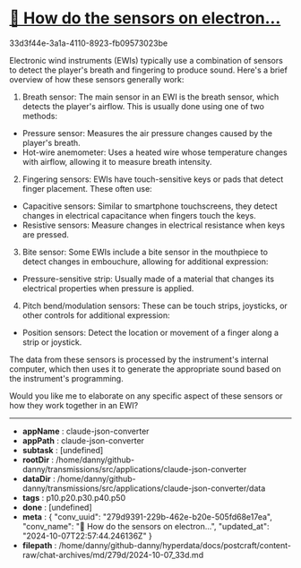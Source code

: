 # [💬 How do the sensors on electron...](https://claude.ai/chat/279d9391-229b-462e-b20e-505fd68e17ea)

33d3f44e-3a1a-4110-8923-fb09573023be

 Electronic wind instruments (EWIs) typically use a combination of sensors to detect the player's breath and fingering to produce sound. Here's a brief overview of how these sensors generally work:

1. Breath sensor:
The main sensor in an EWI is the breath sensor, which detects the player's airflow. This is usually done using one of two methods:

- Pressure sensor: Measures the air pressure changes caused by the player's breath.
- Hot-wire anemometer: Uses a heated wire whose temperature changes with airflow, allowing it to measure breath intensity.

2. Fingering sensors:
EWIs have touch-sensitive keys or pads that detect finger placement. These often use:

- Capacitive sensors: Similar to smartphone touchscreens, they detect changes in electrical capacitance when fingers touch the keys.
- Resistive sensors: Measure changes in electrical resistance when keys are pressed.

3. Bite sensor:
Some EWIs include a bite sensor in the mouthpiece to detect changes in embouchure, allowing for additional expression:

- Pressure-sensitive strip: Usually made of a material that changes its electrical properties when pressure is applied.

4. Pitch bend/modulation sensors:
These can be touch strips, joysticks, or other controls for additional expression:

- Position sensors: Detect the location or movement of a finger along a strip or joystick.

The data from these sensors is processed by the instrument's internal computer, which then uses it to generate the appropriate sound based on the instrument's programming.

Would you like me to elaborate on any specific aspect of these sensors or how they work together in an EWI?

---

* **appName** : claude-json-converter
* **appPath** : claude-json-converter
* **subtask** : [undefined]
* **rootDir** : /home/danny/github-danny/transmissions/src/applications/claude-json-converter
* **dataDir** : /home/danny/github-danny/transmissions/src/applications/claude-json-converter/data
* **tags** : p10.p20.p30.p40.p50
* **done** : [undefined]
* **meta** : {
  "conv_uuid": "279d9391-229b-462e-b20e-505fd68e17ea",
  "conv_name": "💬 How do the sensors on electron...",
  "updated_at": "2024-10-07T22:57:44.246136Z"
}
* **filepath** : /home/danny/github-danny/hyperdata/docs/postcraft/content-raw/chat-archives/md/279d/2024-10-07_33d.md